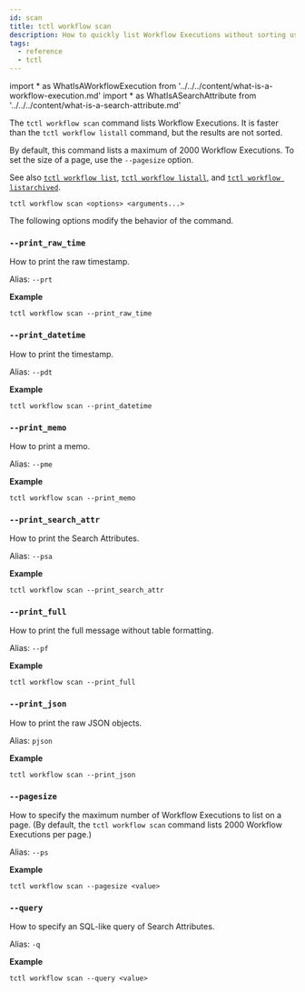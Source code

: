 ```yaml
---
id: scan
title: tctl workflow scan
description: How to quickly list Workflow Executions without sorting using tctl.
tags:
  - reference
  - tctl
---
```


<!-- prettier-ignore -->
import * as WhatIsAWorkflowExecution from '../../../content/what-is-a-workflow-execution.md'
import * as WhatIsASearchAttribute from '../../../content/what-is-a-search-attribute.md'

The `tctl workflow scan` command lists <preview page={WhatIsAWorkflowExecution}>Workflow Executions</preview>. It is faster than the `tctl workflow listall` command, but the results are not sorted.

By default, this command lists a maximum of 2000 Workflow Executions. To set the size of a page, use the `--pagesize` option.

See also [`tctl workflow list`](./list.md), [`tctl workflow listall`](./listall.md), and [`tctl workflow listarchived`](./listarchived.md).

`tctl workflow scan <options> <arguments...>`

The following options modify the behavior of the command.

### `--print_raw_time`

How to print the raw timestamp.

Alias: `--prt`

**Example**

```
tctl workflow scan --print_raw_time
```

### `--print_datetime`

How to print the timestamp.

Alias: `--pdt`

**Example**

```
tctl workflow scan --print_datetime
```

### `--print_memo`

How to print a memo.

Alias: `--pme`

**Example**

```
tctl workflow scan --print_memo
```

### `--print_search_attr`

How to print the <preview page={WhatIsASearchAttribute}>Search Attributes</preview>.

Alias: `--psa`

**Example**

```
tctl workflow scan --print_search_attr
```

### `--print_full`

How to print the full message without table formatting.

Alias: `--pf`

**Example**

```
tctl workflow scan --print_full
```

### `--print_json`

How to print the raw JSON objects.

Alias: `pjson`

**Example**

```
tctl workflow scan --print_json
```

### `--pagesize`

How to specify the maximum number of <preview page={WhatIsAWorkflowExecution}>Workflow Executions</preview> to list on a page. (By default, the `tctl workflow scan` command lists 2000 Workflow Executions per page.)

Alias: `--ps`

**Example**

```
tctl workflow scan --pagesize <value>
```

### `--query`

How to specify an SQL-like query of <preview page={WhatIsASearchAttribute}>Search Attributes</preview>.

Alias: `-q`

**Example**

```
tctl workflow scan --query <value>
```
